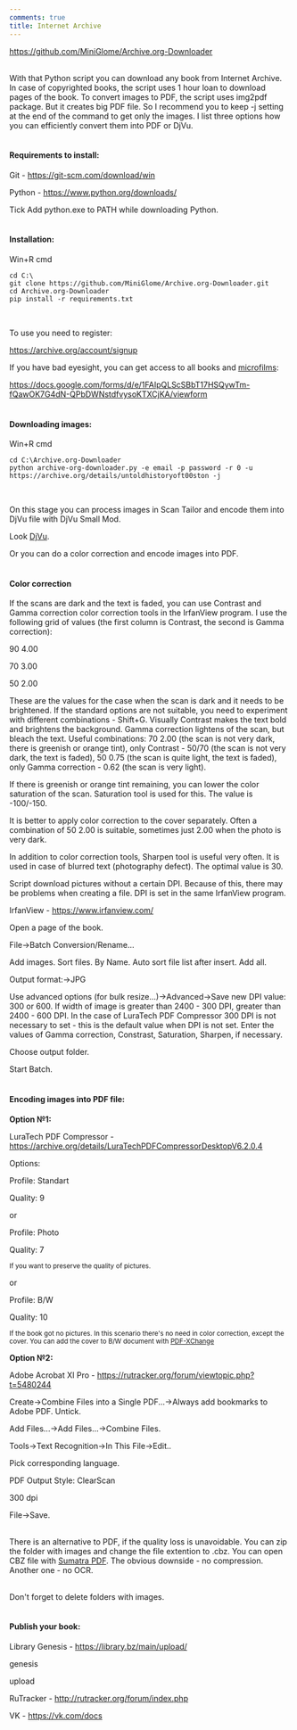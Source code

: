 ```yaml
---
comments: true
title: Internet Archive
---
```


<https://github.com/MiniGlome/Archive.org-Downloader>
<br><br>

With that Python script you can download any book from Internet Archive. In case of copyrighted books, the script uses 1 hour loan to download pages of the book. To convert images to PDF, the script uses img2pdf package. But it creates big PDF file. So I recommend you to keep -j setting at the end of the command to get only the images. I list three options how you can efficiently convert them into PDF or DjVu.
<br><br>

#### Requirements to install:

Git - <https://git-scm.com/download/win>

Python - <https://www.python.org/downloads/>

Tick Add python.exe to PATH while downloading Python.
<br><br>

#### Installation:

Win+R cmd

```
cd C:\
git clone https://github.com/MiniGlome/Archive.org-Downloader.git
cd Archive.org-Downloader
pip install -r requirements.txt
```
<br>

To use you need to register:

<https://archive.org/account/signup>

If you have bad eyesight, you can get access to all books and [microfilms](https://archive.org/details/sim_microfilm?and%5B%5D=mediatype%3A%22collection%22):

<https://docs.google.com/forms/d/e/1FAIpQLScSBbT17HSQywTm-fQawOK7G4dN-QPbDWNstdfvysoKTXCjKA/viewform>
<br><br>

#### Downloading images:

Win+R cmd

```
cd C:\Archive.org-Downloader
python archive-org-downloader.py -e email -p password -r 0 -u https://archive.org/details/untoldhistoryoft00ston -j
```
<br>

On this stage you can process images in Scan Tailor and encode them into DjVu file with DjVu Small Mod.

Look [DjVu](/en/djvu).

Or you can do a color correction and encode images into PDF.
<br><br>

#### Color correction

If the scans are dark and the text is faded, you can use Contrast and Gamma correction color correction tools in the IrfanView program. I use the following grid of values (the first column is Contrast, the second is Gamma correction):

90 4.00

70 3.00

50 2.00

These are the values for the case when the scan is dark and it needs to be brightened. If the standard options are not suitable, you need to experiment with different combinations - Shift+G. Visually Contrast makes the text bold and brightens the background. Gamma correction lightens of the scan, but bleach the text. Useful combinations: 70 2.00 (the scan is not very dark, there is greenish or orange tint), only Contrast - 50/70 (the scan is not very dark, the text is faded), 50 0.75 (the scan is quite light, the text is faded), only Gamma correction - 0.62 (the scan is very light).

If there is greenish or orange tint remaining, you can lower the color saturation of the scan. Saturation tool is used for this. The value is -100/-150.

It is better to apply color correction to the cover separately. Often a combination of 50 2.00 is suitable, sometimes just 2.00 when the photo is very dark.

In addition to color correction tools, Sharpen tool is useful very often. It is used in case of blurred text (photography defect). The optimal value is 30.

Script download pictures without a certain DPI. Because of this, there may be problems when creating a file. DPI is set in the same IrfanView program.

IrfanView - <https://www.irfanview.com/>

Open a page of the book.

File->Batch Conversion/Rename...

Add images. Sort files. By Name. Auto sort file list after insert. Add all.

Output format:->JPG

Use advanced options (for bulk resize...)->Advanced->Save new DPI value: 300 or 600. If width of image is greater than 2400 - 300 DPI, greater than 2400 - 600 DPI. In the case of LuraTech PDF Compressor 300 DPI is not necessary to set - this is the default value when DPI is not set. Enter the values of Gamma correction, Constrast, Saturation, Sharpen, if necessary.

Choose output folder.

Start Batch.
<br><br>

#### Encoding images into PDF file:

**Option №1:**

LuraTech PDF Compressor - <https://archive.org/details/LuraTechPDFCompressorDesktopV6.2.0.4>

Options:

Profile: Standart

Quality: 9

or

Profile: Photo

Quality: 7

<sup>If you want to preserve the quality of pictures.</sup>

or

Profile: B/W

Quality: 10

<sup>If the book got no pictures. In this scenario there's no need in color correction, except the cover. You can add the cover to B/W document with [PDF-XChange](https://rutracker.org/forum/viewtopic.php?t=5998062)</sup>

**Option №2:**

Adobe Acrobat XI Pro - <https://rutracker.org/forum/viewtopic.php?t=5480244>

Create->Combine Files into a Single PDF...->Always add bookmarks to Adobe PDF. Untick.

Add Files...->Add Files...->Combine Files.

Tools->Text Recognition->In This File->Edit..

Pick corresponding language.

PDF Output Style: ClearScan

300 dpi

File->Save.
<br><br>

There is an alternative to PDF, if the quality loss is unavoidable. You can zip the folder with images and change the file extention to .cbz. You can open CBZ file with [Sumatra PDF](https://www.sumatrapdfreader.org/download-free-pdf-viewer). The obvious downside - no compression. Another one - no OCR.
<br><br>

Don't forget to delete folders with images.
<br><br>

#### Publish your book:

Library Genesis - <https://library.bz/main/upload/>

genesis

upload

RuTracker - <http://rutracker.org/forum/index.php>

VK - <https://vk.com/docs>